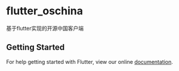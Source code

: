 # flutter_oschina

基于flutter实现的开源中国客户端


## Getting Started

For help getting started with Flutter, view our online
[documentation](https://flutter.io/).

